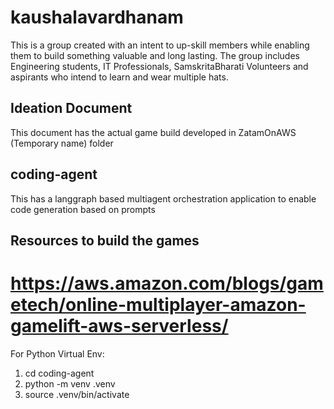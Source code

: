 # kaushalavardhanam
This is a group created with an intent to up-skill members while enabling them to build something valuable and long lasting. The group includes Engineering students, IT Professionals, SamskritaBharati Volunteers and aspirants who intend to learn and wear multiple hats.

## Ideation Document
This document has the actual game build developed in ZatamOnAWS (Temporary name) folder

## coding-agent
This has a langgraph based multiagent orchestration application to enable code generation based on prompts

## Resources to build the games
https://aws.amazon.com/blogs/gametech/online-multiplayer-amazon-gamelift-aws-serverless/
=======

For Python Virtual Env:
1.  cd coding-agent
2.  python -m venv .venv
3.  source .venv/bin/activate
